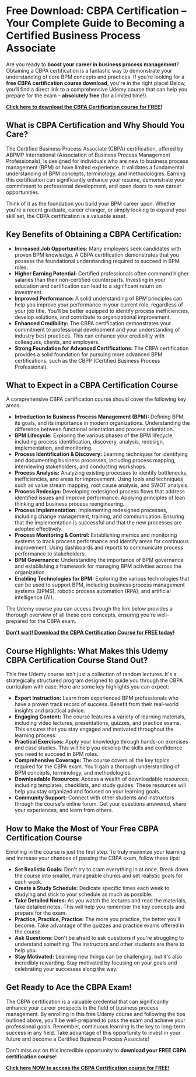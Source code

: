 # Free Download: CBPA Certification – Your Complete Guide to Becoming a Certified Business Process Associate

Are you ready to **boost your career in business process management**? Obtaining a CBPA certification is a fantastic way to demonstrate your understanding of core BPM concepts and practices. If you're looking for a **free CBPA certification course download**, you're in the right place! Below, you’ll find a direct link to a comprehensive Udemy course that can help you prepare for the exam – **absolutely free** (for a limited time!).

[**Click here to download the CBPA Certification course for FREE!**](https://udemywork.com/cbpa-certification)

## What is CBPA Certification and Why Should You Care?

The Certified Business Process Associate (CBPA) certification, offered by ABPMP International (Association of Business Process Management Professionals), is designed for individuals who are new to business process management (BPM) or have limited experience. It validates a fundamental understanding of BPM concepts, terminology, and methodologies.  Earning this certification can significantly enhance your resume, demonstrate your commitment to professional development, and open doors to new career opportunities.

Think of it as the foundation you build your BPM career upon. Whether you're a recent graduate, career changer, or simply looking to expand your skill set, the CBPA certification is a valuable asset.

## Key Benefits of Obtaining a CBPA Certification:

*   **Increased Job Opportunities:** Many employers seek candidates with proven BPM knowledge. A CBPA certification demonstrates that you possess the foundational understanding required to succeed in BPM roles.
*   **Higher Earning Potential:** Certified professionals often command higher salaries than their non-certified counterparts. Investing in your education and certification can lead to a significant return on investment.
*   **Improved Performance:** A solid understanding of BPM principles can help you improve your performance in your current role, regardless of your job title. You'll be better equipped to identify process inefficiencies, develop solutions, and contribute to organizational improvement.
*   **Enhanced Credibility:** The CBPA certification demonstrates your commitment to professional development and your understanding of industry best practices. This can enhance your credibility with colleagues, clients, and employers.
*   **Strong Foundation for Advanced Certifications:** The CBPA certification provides a solid foundation for pursuing more advanced BPM certifications, such as the CBPP (Certified Business Process Professional).

## What to Expect in a CBPA Certification Course

A comprehensive CBPA certification course should cover the following key areas:

*   **Introduction to Business Process Management (BPM):** Defining BPM, its goals, and its importance in modern organizations. Understanding the difference between functional orientation and process orientation.
*   **BPM Lifecycle:** Exploring the various phases of the BPM lifecycle, including process identification, discovery, analysis, redesign, implementation, and monitoring.
*   **Process Identification & Discovery:** Learning techniques for identifying and documenting business processes, including process mapping, interviewing stakeholders, and conducting workshops.
*   **Process Analysis:** Analyzing existing processes to identify bottlenecks, inefficiencies, and areas for improvement. Using tools and techniques such as value stream mapping, root cause analysis, and SWOT analysis.
*   **Process Redesign:** Developing redesigned process flows that address identified issues and improve performance. Applying principles of lean thinking and business process reengineering.
*   **Process Implementation:** Implementing redesigned processes, including change management, training, and communication. Ensuring that the implementation is successful and that the new processes are adopted effectively.
*   **Process Monitoring & Control:** Establishing metrics and monitoring systems to track process performance and identify areas for continuous improvement. Using dashboards and reports to communicate process performance to stakeholders.
*   **BPM Governance:** Understanding the importance of BPM governance and establishing a framework for managing BPM activities across the organization.
*   **Enabling Technologies for BPM:** Exploring the various technologies that can be used to support BPM, including business process management systems (BPMS), robotic process automation (RPA), and artificial intelligence (AI).

The Udemy course you can access through the link below provides a thorough overview of all these core concepts, ensuring you're well-prepared for the CBPA exam.

[**Don't wait! Download the CBPA Certification Course for FREE today!**](https://udemywork.com/cbpa-certification)

## Course Highlights: What Makes this Udemy CBPA Certification Course Stand Out?

This free Udemy course isn't just a collection of random lectures. It's a strategically structured program designed to guide you through the CBPA curriculum with ease. Here are some key highlights you can expect:

*   **Expert Instruction:** Learn from experienced BPM professionals who have a proven track record of success. Benefit from their real-world insights and practical advice.
*   **Engaging Content:** The course features a variety of learning materials, including video lectures, presentations, quizzes, and practice exams. This ensures that you stay engaged and motivated throughout the learning process.
*   **Practical Exercises:** Apply your knowledge through hands-on exercises and case studies. This will help you develop the skills and confidence you need to succeed in BPM roles.
*   **Comprehensive Coverage:** The course covers all the key topics required for the CBPA exam. You'll gain a thorough understanding of BPM concepts, terminology, and methodologies.
*   **Downloadable Resources:** Access a wealth of downloadable resources, including templates, checklists, and study guides. These resources will help you stay organized and focused on your learning goals.
*   **Community Support:** Connect with other students and instructors through the course's online forum. Get your questions answered, share your experiences, and learn from others.

## How to Make the Most of Your Free CBPA Certification Course

Enrolling in the course is just the first step. To truly maximize your learning and increase your chances of passing the CBPA exam, follow these tips:

*   **Set Realistic Goals:** Don't try to cram everything in at once. Break down the course into smaller, manageable chunks and set realistic goals for each week.
*   **Create a Study Schedule:** Dedicate specific times each week to studying and stick to your schedule as much as possible.
*   **Take Detailed Notes:** As you watch the lectures and read the materials, take detailed notes. This will help you remember the key concepts and prepare for the exam.
*   **Practice, Practice, Practice:** The more you practice, the better you'll become. Take advantage of the quizzes and practice exams offered in the course.
*   **Ask Questions:** Don't be afraid to ask questions if you're struggling to understand something. The instructors and other students are there to help you.
*   **Stay Motivated:** Learning new things can be challenging, but it's also incredibly rewarding. Stay motivated by focusing on your goals and celebrating your successes along the way.

## Get Ready to Ace the CBPA Exam!

The CBPA certification is a valuable credential that can significantly enhance your career prospects in the field of business process management. By enrolling in this free Udemy course and following the tips outlined above, you'll be well-prepared to pass the exam and achieve your professional goals. Remember, continuous learning is the key to long-term success in any field. Take advantage of this opportunity to invest in your future and become a Certified Business Process Associate!

Don't miss out on this incredible opportunity to **download your FREE CBPA certification course**!

[**Click here NOW to access the CBPA Certification course for FREE!**](https://udemywork.com/cbpa-certification)
